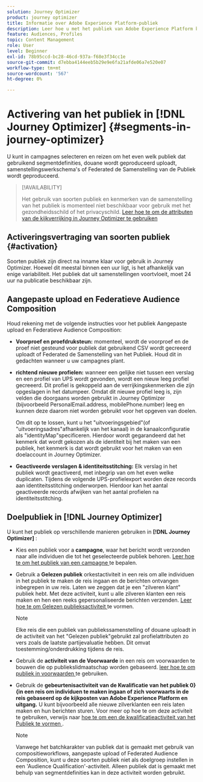 ```yaml
---
solution: Journey Optimizer
product: journey optimizer
title: Informatie over Adobe Experience Platform-publiek
description: Leer hoe u met het publiek van Adobe Experience Platform kunt werken
feature: Audiences, Profiles
topic: Content Management
role: User
level: Beginner
exl-id: 78b95ccd-bc28-46cd-937a-f68e3f34cc1e
source-git-commit: d7ebba4144eeb5b29e9e6fa21afde06a7e520e07
workflow-type: tm+mt
source-wordcount: '567'
ht-degree: 0%

---
```


# Activering van het publiek in [!DNL Journey Optimizer] {#segments-in-journey-optimizer}

U kunt in campagnes selecteren en reizen om het even welk publiek dat gebruikend segmentdefinities, douane wordt geproduceerd uploadt, samenstellingswerkschema&#39;s of Federated de Samenstelling van de Publiek wordt geproduceerd.

>[!AVAILABILITY]
>
>Het gebruik van soorten publiek en kenmerken van de samenstelling van het publiek is momenteel niet beschikbaar voor gebruik met het gezondheidsschild of het privacyschild. [ Leer hoe te om de attributen van de kijkverrijking in Journey Optimizer te gebruiken ](../audience/about-audiences.md#enrichment)

## Activeringsvertraging van soorten publiek {#activation}

Soorten publiek zijn direct na inname klaar voor gebruik in Journey Optimizer. Hoewel dit meestal binnen een uur ligt, is het afhankelijk van enige variabiliteit. Het publiek dat uit samenstellingen voortvloeit, moet 24 uur na publicatie beschikbaar zijn.

## Aangepaste upload en Federatieve Audience Composition

Houd rekening met de volgende instructies voor het publiek Aangepaste upload en Federatieve Audience Composition:

* **Voorproef en proefdruksteun:** momenteel, wordt de voorproef en de proef niet gesteund voor publiek dat gebruikend CSV wordt gecreeerd uploadt of Federated de Samenstelling van het Publiek. Houd dit in gedachten wanneer u uw campagnes plant.

* **richtend nieuwe profielen:** wanneer een gelijke niet tussen een verslag en een profiel van UPS wordt gevonden, wordt een nieuw leeg profiel gecreeerd. Dit profiel is gekoppeld aan de verrijkingskenmerken die zijn opgeslagen in het datumpeer. Omdat dit nieuwe profiel leeg is, zijn velden die doorgaans worden gebruikt in Journey Optimizer (bijvoorbeeld PersonalEmail.address, mobilePhone.number) leeg en kunnen deze daarom niet worden gebruikt voor het opgeven van doelen.

  Om dit op te lossen, kunt u het &quot;uitvoeringsgebied&quot;(of &quot;uitvoeringsadres&quot;afhankelijk van het kanaal) in de kanaalconfiguratie als &quot;identityMap&quot;specificeren. Hierdoor wordt gegarandeerd dat het kenmerk dat wordt gekozen als de identiteit bij het maken van een publiek, het kenmerk is dat wordt gebruikt voor het maken van een doelaccount in Journey Optimizer.

* **Geactiveerde verslagen &amp; identiteitsstitching:** Elk verslag in het publiek wordt geactiveerd, met inbegrip van om het even welke duplicaten. Tijdens de volgende UPS-profielexport worden deze records aan identiteitsstitching onderworpen. Hierdoor kan het aantal geactiveerde records afwijken van het aantal profielen na identiteitsstitching.

## Doelpubliek in [!DNL Journey Optimizer]

U kunt het publiek op verschillende manieren gebruiken in **[!DNL Journey Optimizer]** :

* Kies een publiek voor a **campagne**, waar het bericht wordt verzonden naar alle individuen die tot het geselecteerde publiek behoren. [ Leer hoe te om het publiek van een campagne ](../campaigns/create-campaign.md#define-the-audience-audience) te bepalen.

* Gebruik a **Gelezen publiek** orkestactiviteit in een reis om alle individuen in het publiek te maken de reis ingaan en de berichten ontvangen inbegrepen in uw reis. Laten we zeggen dat je een &quot;zilveren klant&quot; publiek hebt. Met deze activiteit, kunt u alle zilveren klanten een reis maken en hen een reeks gepersonaliseerde berichten verzenden. [ Leer hoe te om Gelezen publieksactiviteit ](../building-journeys/read-audience.md#configuring-segment-trigger-activity) te vormen.

  >[!NOTE]
  >
  >Elke reis die een publiek van publiekssamenstelling of douane uploadt in de activiteit van het &quot;Gelezen publiek&quot;gebruikt zal profielattributen zo vers zoals de laatste partijevaluatie hebben. Dit omvat toestemming/onderdrukking tijdens de reis.

* Gebruik de **activiteit van de Voorwaarde** in een reis om voorwaarden te bouwen die op publiekslidmaatschap worden gebaseerd. [ leer hoe te om publiek in voorwaarden ](../building-journeys/condition-activity.md#using-a-segment) te gebruiken.

* Gebruik de **gebeurtenisactiviteit van de Kwalificatie van het publiek 0} {in een reis om individuen te maken ingaan of zich voorwaarts in de reis gebaseerd op de kijkposten van Adobe Experience Platform en uitgang.** U kunt bijvoorbeeld alle nieuwe zilverklanten een reis laten maken en hun berichten sturen. Voor meer op hoe te om deze activiteit te gebruiken, verwijs naar [ hoe te om een de kwalificatieactiviteit van het Publiek te vormen ](../building-journeys/audience-qualification-events.md).

  >[!NOTE]
  >
  >Vanwege het batchkarakter van publiek dat is gemaakt met gebruik van compositieworkflows, aangepaste upload of Federated Audience Composition, kunt u deze soorten publiek niet als doelgroep instellen in een &#39;Audience Qualification&#39;-activiteit. Alleen publiek dat is gemaakt met behulp van segmentdefinities kan in deze activiteit worden gebruikt.
